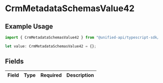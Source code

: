 # CrmMetadataSchemasValue42

## Example Usage

```typescript
import { CrmMetadataSchemasValue42 } from "@unified-api/typescript-sdk/sdk/models/shared";

let value: CrmMetadataSchemasValue42 = {};
```

## Fields

| Field       | Type        | Required    | Description |
| ----------- | ----------- | ----------- | ----------- |